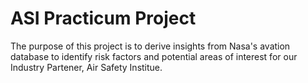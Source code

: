 # ASI Practicum Project

The purpose of this project is to derive insights from Nasa's avation database to identify risk factors and potential areas of interest for our Industry Partener, Air Safety Institue.
